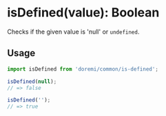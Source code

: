 # isDefined(value): Boolean

Checks if the given value is 'null' or `undefined`.

## Usage

```js
import isDefined from 'doremi/common/is-defined';

isDefined(null);
// => false

isDefined('');
// => true
```
